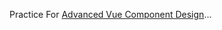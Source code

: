 Practice For [Advanced Vue Component Design](https://adamwathan.me/advanced-vue-component-design/)...
